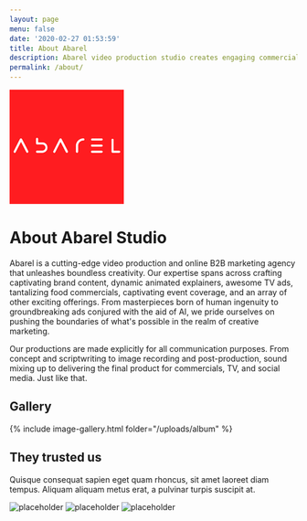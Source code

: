 ```yaml
---
layout: page
menu: false
date: '2020-02-27 01:53:59'
title: About Abarel
description: Abarel video production studio creates engaging commercials, brand content, animated explainers, food video, and TV ads, including commercials created by AI.
permalink: /about/
---
```


<img class="img-rounded" src="../assets/img/uploads/abarel_profile.png" alt="Abarel Studio Logo" width="200"> 

# About Abarel Studio

Abarel is a cutting-edge video production and online B2B marketing agency that unleashes boundless creativity. Our expertise spans across crafting captivating brand content, dynamic animated explainers, awesome TV ads, tantalizing food commercials, captivating event coverage, and an array of other exciting offerings. 
From masterpieces born of human ingenuity to groundbreaking ads conjured with the aid of AI, we pride ourselves on pushing the boundaries of what's possible in the realm of creative marketing.

Our productions are made explicitly for all communication purposes. From concept and scriptwriting to image recording and post-production, sound mixing up to delivering the final product for commercials, TV, and social media. Just like that.

## Gallery

{% include image-gallery.html folder="/uploads/album" %}


## They trusted us

Quisque consequat sapien eget quam rhoncus, sit amet laoreet diam tempus. Aliquam aliquam metus erat, a pulvinar turpis suscipit at.

![placeholder](https://placehold.it/200x200 "Small example image") 
![placeholder](https://placehold.it/200x200 "Small example image")
![placeholder](https://placehold.it/200x200 "Small example image") 
